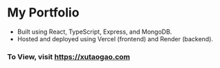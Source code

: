 # My Portfolio
* Built using React, TypeScript, Express, and MongoDB.
* Hosted and deployed using Vercel (frontend) and Render (backend).
### To View, visit https://xutaogao.com
